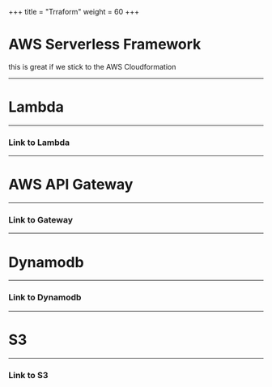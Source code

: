 +++
title = "Trraform"
weight = 60
+++

# AWS Serverless Framework

this is great if we stick to the AWS Cloudformation

---

# Lambda

---

### Link to Lambda

---

# AWS API Gateway

---

### Link to Gateway

---

# Dynamodb

---

### Link to Dynamodb

---

# S3

---

### Link to S3


